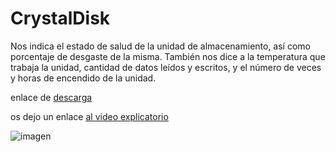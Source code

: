 # CrystalDisk 


Nos indica el estado de salud de la unidad de almacenamiento,
así como porcentaje de desgaste de la misma. 
También nos dice a la temperatura que trabaja la unidad,
cantidad de datos leídos y escritos, y el número de veces y horas de encendido de la unidad.


enlace de [descarga](https://crystalmark.info/en/software/crystaldiskinfo/)


os dejo un enlace [al video explicatorio](https://youtu.be/zBxXUanPdMA)

![imagen](https://github.com/darkrayo97/Kitdeherramientasbasicas/blob/413003039748cef3b93c85e94c545ac7e6a98617/CrystalDiskInfo-12.jpeg)
